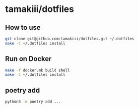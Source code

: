 # tamakiii/dotfiles

## How to use
```sh
git clone git@github.com:tamakiii/dotfiles.git ~/.dotfiles
make -C ~/.dotfiles install
```

## Run on Docker
```sh
make -f docker.mk build shell
make -C ~/.dotfiles install
```

## poetry add
```sh
python3 -m poetry add ...
```
